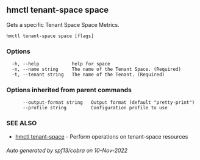 ## hmctl tenant-space space

Gets a specific Tenant Space Space Metrics.

```
hmctl tenant-space space [flags]
```

### Options

```
  -h, --help            help for space
  -n, --name string     The name of the Tenant Space. (Required)
  -t, --tenant string   The name of the Tenant. (Required)
```

### Options inherited from parent commands

```
      --output-format string   Output format (default "pretty-print")
      --profile string         Configuration profile to use
```

### SEE ALSO

* [hmctl tenant-space](hmctl_tenant-space.md)	 - Perform operations on tenant-space resources

###### Auto generated by spf13/cobra on 10-Nov-2022

